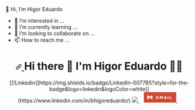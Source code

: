 👋 Hi, I’m Higor Eduardo
- 👀 I’m interested in ...
- 🌱 I’m currently learning ...
- 💞️ I’m looking to collaborate on ...
- 📫 How to reach me ...

<!---
bhigoreduardo/bhigoreduardo is a ✨ special ✨ repository because its `README.md` (this file) appears on your GitHub profile.
You can click the Preview link to take a look at your changes.
--->
<h1 align="center" dir="auto">
  <a id="user-content---hi-there" class="anchor" aria-hidden="true" href="#--hi-there">
    <svg class="octicon octicon-link" viewBox="0 0 16 16" version="1.1" width="16" height="16" aria-hidden="true">
      <path 
            fill-rule="evenodd" 
            d="M7.775 3.275a.75.75 0 001.06 1.06l1.25-1.25a2 2 0 112.83 2.83l-2.5 2.5a2 2 0 01-2.83 0 .75.75 0 00-1.06 1.06 3.5 3.5 0 004.95 0l2.5-2.5a3.5 3.5 0 00-4.95-4.95l-1.25 1.25zm-4.69 9.64a2 2 0 010-2.83l2.5-2.5a2 2 0 012.83 0 .75.75 0 001.06-1.06 3.5 3.5 0 00-4.95 0l-2.5 2.5a3.5 3.5 0 004.95 4.95l1.25-1.25a.75.75 0 00-1.06-1.06l-1.25 1.25a2 2 0 01-2.83 0z">
      </path>
    </svg>
  </a>
  Hi there
  <g-emoji class="g-emoji" alias="wave" fallback-src="https://github.githubassets.com/images/icons/emoji/unicode/1f44b.png">👋</g-emoji>
  I'm Higor Eduardo
  <g-emoji class="g-emoji" alias="man_technologist" fallback-src="https://github.githubassets.com/images/icons/emoji/unicode/1f468-1f4bb.png">👨‍💻</g-emoji>
</h1>

<p align="center" dir="auto">
  [[!Linkedin][https://img.shields.io/badge/LinkedIn-0077B5?style=for-the-badge&logo=linkedin&logoColor=white]](https://www.linkedin.com/in/bhigoreduardo/)
  <a href="https://www.linkedin.com/in/bhigoreduardo/" rel="nofollow">
    <img src="https://camo.githubusercontent.com/a493f6833f99fb3c85788d6d9305e6b7a42b838e5ee5d138fd9a8214a7e77472/68747470733a2f2f696d672e736869656c64732e696f2f62616467652f6c696e6b6564696e2d2532333030373742352e7376673f267374796c653d666f722d7468652d6261646765266c6f676f3d6c696e6b6564696e266c6f676f436f6c6f723d7768697465" data-canonical-src="https://img.shields.io/badge/linkedin-%230077B5.svg?&amp;style=for-the-badge&amp;logo=linkedin&amp;logoColor=white" style="max-width: 100%;">
  </a>&nbsp;&nbsp;
  
  <a href="maito:bhigoreduardo@gmail.com/" rel="nofollow">
    <svg xmlns="http://www.w3.org/2000/svg" xmlns:xlink="http://www.w3.org/1999/xlink" width="87.25" height="28" role="img" aria-label="GMAIL"><title>GMAIL</title><g shape-rendering="crispEdges"><rect width="87.25" height="28" fill="#d14836"/></g><g fill="#fff" text-anchor="middle" font-family="Verdana,Geneva,DejaVu Sans,sans-serif" text-rendering="geometricPrecision" font-size="100"><image x="9" y="7" width="14" height="14" xlink:href="data:image/svg+xml;base64,PHN2ZyBmaWxsPSJ3aGl0ZSIgcm9sZT0iaW1nIiB2aWV3Qm94PSIwIDAgMjQgMjQiIHhtbG5zPSJodHRwOi8vd3d3LnczLm9yZy8yMDAwL3N2ZyI+PHRpdGxlPkdtYWlsPC90aXRsZT48cGF0aCBkPSJNMjQgNS40NTd2MTMuOTA5YzAgLjkwNC0uNzMyIDEuNjM2LTEuNjM2IDEuNjM2aC0zLjgxOVYxMS43M0wxMiAxNi42NGwtNi41NDUtNC45MXY5LjI3M0gxLjYzNkExLjYzNiAxLjYzNiAwIDAgMSAwIDE5LjM2NlY1LjQ1N2MwLTIuMDIzIDIuMzA5LTMuMTc4IDMuOTI3LTEuOTY0TDUuNDU1IDQuNjQgMTIgOS41NDhsNi41NDUtNC45MSAxLjUyOC0xLjE0NUMyMS42OSAyLjI4IDI0IDMuNDM0IDI0IDUuNDU3eiIvPjwvc3ZnPg=="/><text transform="scale(.1)" x="536.25" y="175" textLength="432.5" fill="#fff" font-weight="bold">GMAIL</text></g></svg>    
  </a>&nbsp;&nbsp;
</p>
